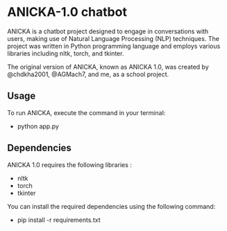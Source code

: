 # ANICKA-1.0 chatbot

ANICKA is a chatbot project designed to engage in conversations with users, making use of Natural Language Processing (NLP) techniques. The project was written in Python programming language and employs various libraries including nltk, torch, and tkinter.

The original version of ANICKA, known as ANICKA 1.0, was created by  @chdkha2001, @AGMach7, and me, as a school project. 




## Usage

To run ANICKA, execute the command in your terminal:
- python app.py




## Dependencies
ANICKA 1.0 requires the following libraries :

- nltk
- torch
- tkinter


You can install the required dependencies using the following command:
- pip install -r requirements.txt
